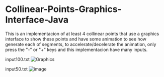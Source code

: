 # Collinear-Points-Graphics-Interface-Java
This is an implementacion of at least 4 collinear points that use a graphics interface to show these points
and have some animation to see how generate each of segments, to accelerate/decelerate the animation, only press the
"-" or "+" keys and this implementacion have many inputs.

input100.txt
![Graphics](https://user-images.githubusercontent.com/89735575/191348858-bceb7b3c-e8ec-44da-be9c-38a88fd23a10.jpg)

input50.txt
![image](https://user-images.githubusercontent.com/89735575/191349129-edd17b3e-e050-47c4-a8b3-32a8d2242693.png)
